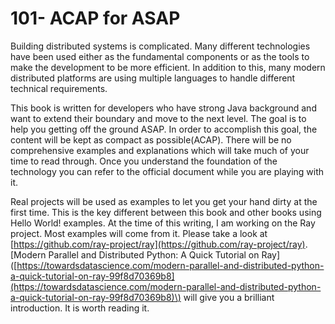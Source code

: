 # 101- ACAP for ASAP

Building distributed systems is complicated. Many different technologies have been used either as the fundamental components or as the tools to make the development to be more efficient. In addition to this, many modern distributed platforms are using multiple languages to handle different technical requirements. 

This book is written for developers who have strong Java background and want to extend their boundary and move to the next level. The goal is to help you getting off the ground ASAP. In order to accomplish this goal, the content will be kept as compact as possible\(ACAP\). There will be no comprehensive examples and explanations which will take much of your time to read through. Once you understand the foundation of the technology you can refer to the official document while you are playing with it.

Real projects will be used as examples to let you get your hand dirty at the first time. This is the key different between this book and other books using Hello World! examples. At the time of this writing, I am working on the Ray project. Most examples will come from it. Please take a look at [https://github.com/ray-project/ray](https://github.com/ray-project/ray). \[Modern Parallel and Distributed Python: A Quick Tutorial on Ray\]\([https://towardsdatascience.com/modern-parallel-and-distributed-python-a-quick-tutorial-on-ray-99f8d70369b8](https://towardsdatascience.com/modern-parallel-and-distributed-python-a-quick-tutorial-on-ray-99f8d70369b8)\) will give you a brilliant introduction. It is worth reading it.


